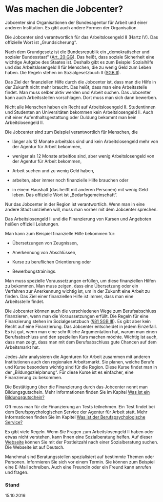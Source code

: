 # Was machen die Jobcenter?

Jobcenter sind Organisationen der Bundesagentur für Arbeit und einer anderen Institution. Es gibt auch andere Formen der Organisation.

Die Jobcenter sind verantwortlich für das Arbeitslosengeld II \(Hartz IV\). Das offizielle Wort ist „Grundsicherung“.

Nach dem Grundgesetz ist die Bundesrepublik ein „demokratischer und sozialer Bundesstaat“ \([Art. 20 GG](http://www.gesetze-im-internet.de/gg/art_20.html)\). Das heißt, dass soziale Sicherheit eine wichtige Aufgabe des Staates ist. Deshalb gibt es zum Beispiel Sozialhilfe und das Arbeitslosengeld II für Menschen, die zu wenig Geld zum Leben haben. Die Regeln stehen im Sozialgesetzbuch II \([SGB II](http://www.gesetze-im-internet.de/sgb_2/)\).

Das Ziel der finanziellen Hilfe durch die Jobcenter ist, dass man die Hilfe in der Zukunft nicht mehr braucht. Das heißt, dass man eine Arbeitsstelle findet. Man muss selber aktiv werden und Arbeit suchen. Das Jobcenter kann auch Arbeitsstellen vorschlagen. Dort muss man sich dann bewerben.

Nicht alle Menschen haben ein Recht auf Arbeitslosengeld II. Studentinnen und Studenten an Universitäten bekommen kein Arbeitslosengeld II. Auch mit einer Aufenthaltsgestattung oder Duldung bekommt man kein Arbeitslosengeld II.

Die Jobcenter sind zum Beispiel verantwortlich für Menschen, die

* länger als 12 Monate arbeitslos sind und kein Arbeitslosengeld mehr von der Agentur für Arbeit bekommen,

* weniger als 12 Monate arbeitlos sind, aber wenig Arbeitslosengeld von der Agentur für Arbeit bekommen,

* Arbeit suchen und zu wenig Geld haben,

* arbeiten, aber immer noch finanzielle Hilfe brauchen oder

* in einem Haushalt \(das heißt mit anderen Personen\) mit wenig Geld leben. Das offizielle Wort ist „Bedarfsgemeinschaft“.


Nur das Jobcenter in der Region ist verantwortlich. Wenn man in eine andere Stadt umziehen will, muss man vorher mit dem Jobcenter sprechen.

Das Arbeitslosengeld II und die Finanzierung von Kursen und Angeboten heißen offiziell Leistungen.

Man kann zum Beispiel finanzielle Hilfe bekommen für:

* Übersetzungen von Zeugnissen,

* Anerkennung von Abschlüssen,

* Kurse zu beruflichen Orientierung oder

* Bewerbungstrainings.


Man muss spezielle Voraussetzungen erfüllen, um diese finanziellen Hilfen zu bekommen. Man muss zeigen, dass eine Übersetzung oder ein Verfahren zur Anerkennung wichtig ist, um in der Zukunft eine Arbeit zu finden. Das Ziel einer finanziellen Hilfe ist immer, dass man eine Arbeitsstelle findet.

Die Jobcenter können auch die verschiedenen Wege zum Berufsabschluss finanzieren, wenn man die Voraussetzungen erfüllt.  Die Regeln für eine Finanzierung stehen im Sozialgesetzbuch \([§81 SGB III](http://www.sozialgesetzbuch-sgb.de/sgbiii/81.html)\). Es gibt aber kein Recht auf eine Finanzierung. Das Jobcenter entscheidet in jedem Einzelfall. Es ist gut, wenn man eine schriftliche Argumentation hat, warum man einen Berufsabschluss und den speziellen Kurs machen möchte. Wichtig ist auch, dass man zeigt, dass man mit dem Berufsabschluss gute Chancen auf dem Arbeitsmarkt hat.

Jedes Jahr analysieren die Agenturen für Arbeit zusammen mit anderen Institutionen auch den regionalen Arbeitsmarkt. Sie planen, welche Berufe und Kurse besonders wichtig sind für die Region. Diese Kurse findet man in der „Bildungszielplanung“. Für diese Kurse ist es einfacher, eine Finanzierung zu bekommen.

Die Bestätigung über die Finanzierung durch das Jobcenter nennt man Bildungsgutschein.  Mehr Informationen finden Sie im Kapitel [Was ist ein Bildungsgutschein?](#bildungsgutschein)

Oft muss man für die Finanzierung an Tests teilnehmen. Ein Test findet bei dem Berufspsychologischen Service der Agentur für Arbeit statt. Mehr Informationen finden Sie im Kapitel [Was ist der Berufspsychologische Service?](#berufspsychologischer)

Es gibt viele Regeln. Wenn Sie Fragen zum Arbeitslosengeld II haben oder etwas nicht verstehen, kann Ihnen eine Sozialberatung helfen. Auf dieser [Webseite](http://www.my-sozialberatung.de/adressen/@@suche-erweitert?-C=) können Sie mit der Postleitzahl nach einer Sozialberatung suchen. Die Webseite ist auf Deutsch.

Manchmal sind Beratungsstellen spezialisiert auf bestimmte Themen oder Personen. Informieren Sie sich vor einem Termin. Sie können zum Beispiel eine E-Mail schreiben. Auch eine Freundin oder ein Freund kann anrufen und fragen.

### Stand

15.10.2016

